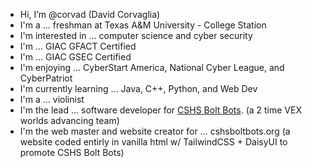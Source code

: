 - Hi, I’m @corvad (David Corvaglia)
- I'm a ... freshman at Texas A&M University - College Station
- I'm interested in ... computer science and cyber security
- I'm ... GIAC GFACT Certified
- I'm ... GIAC GSEC Certified
- I'm enjoying ... CyberStart America, National Cyber League, and CyberPatriot
- I'm currently learning ... Java, C++, Python, and Web Dev
- I'm a ... violinist
- I'm the lead ... software developer for [CSHS Bolt Bots](https://github.com/cshsboltbots). (a 2 time VEX worlds advancing team)
- I'm the web master and website creator for ... cshsboltbots.org (a website coded entirly in vanilla html w/ TailwindCSS + DaisyUI to promote CSHS Bolt Bots)
